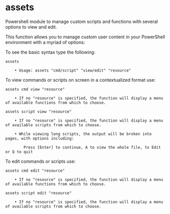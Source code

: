 # assets
Powershell module to manage custom scripts and functions with several options to view and edit.

This function allows you to manage custom user content in your PowerShell environment with a myriad of options:

To see the basic syntax type the following:

	assets
 
		• Usage: assets "cmd/script" "view/edit" "resource"

To view commands or scripts on screen in a contextualized format use:

	assets cmd view "resource"
 
		• If no "resource" is specified, the function will display a menu of available functions from which to choose.
  
	assets script view "resource"
 
		• If no "resource" is specified, the function will display a menu of available scripts from which to choose.
  
		• While viewing long scripts, the output will be broken into pages, with options including:
  
			Press [Enter] to continue, A to view the whole file, to Edit or Q to quit

To edit commands or scripts use:

	assets cmd edit "resource"
 
		• If no "resource" is specified, the function will display a menu of available functions from which to choose.
  
	assets script edit "resource"
 
		• If no "resource" is specified, the function will display a menu of available scripts from which to choose.
